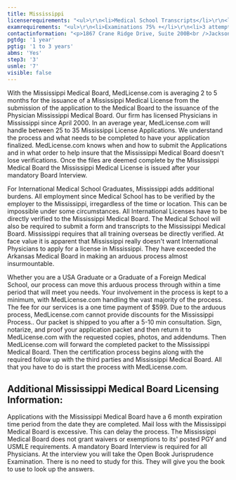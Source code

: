 ```yaml
---
title: Mississippi
licenserequirements: "<ul>\r\n<li>Medical School Transcripts</li>\r\n<li>Medical School Form</li>\r\n<li>Medical School Clinical Forms (if International)</li>\r\n<li>All Medical Licenses</li>\r\n<li>All Internships/Residency/Fellowships</li>\r\n<li>ECFMG CVS Report</li>\r\n<li>Fifth Pathway and ECFMG Exam Chart (if 5th Pathway)</li>\r\n<li>All State and National Exams (USMLE/FLEX/NBOME/NBME)</li>\r\n<li>NPDB-HIPDB Report</li>\r\n<li>AMA/AOA Profile</li>\r\n<li>Malpractice Insurance Verification</li>\r\n<li>All Employment / Privileges since Medical School</li>\r\n<li>2 Physician References</li>\r\n<li>Jurisprudence Exam at the Mississippi Medical Board</li>\r\n<li>Personal Interview at the Mississippi Medical Board</li>\r\n<li>ABMS Certification</li>\r\n<li>FSMB Disciplinary Background Check</li>\r\n<li>Military Service</li>\r\n</ul>"
examrequirements: "<ul>\r\n<li>Examinations 75% +</li>\r\n<li>3 attempt limit on all Steps of USMLE</li>\r\n<li>7 year limit- USMLE</li>\r\n<li>1 year PGY for USA Grads</li>\r\n<li>1-3 year PGY for International Grads</li>\r\n<li>10 year rule - SPEX required</li>\r\n<li>State Exam Accepted if Pre-1975</li>\r\n</ul>"
contactinformation: "<p>1867 Crane Ridge Drive, Suite 200B<br />Jackson, MS 39216<br />Phone: (601) 987-3079<br />Fax: (601) 987-4159</p>\r\n<p><a href=\"http://www.msbml.state.ms.us/SecureRedirect.nsf/RequestProcessed\">www.msbml.state.ms.us</a></p>"
pgtdg: '1 year'
pgtig: '1 to 3 years'
abms: 'Yes'
step3: '3'
usmle: '7'
visible: false
---
```


<p>With the Mississippi Medical Board, MedLicense.com is averaging 2 to 5 months for the issuance of a Mississippi Medical License from the submission of the application to the Medical Board to the issuance of the Physician Mississippi Medical Board. Our firm has licensed Physicians in Mississippi since April 2000. In an average year, MedLicense.com will handle between 25 to 35 Mississippi License Applications. We understand the process and what needs to be completed to have your application finalized. MedLicense.com knows when and how to submit the Applications and in what order to help insure that the Mississippi Medical Board doesn't lose verifications. Once the files are deemed complete by the Mississippi Medical Board the Mississippi Medical License is issued after your mandatory Board Interview.</p>
<p>For International Medical School Graduates, Mississippi adds additional burdens. All employment since Medical School has to be verified by the employer to the Mississippi, irregardless of the time or location. This can be impossible under some circumstances. All International Licenses have to be directly verified to the Mississippi Medical Board. The Medical School will also be required to submit a form and transcripts to the Mississippi Medical Board. Mississippi requires that all training overseas be directly verified. At face value it is apparent that Mississippi really doesn't want International Physicians to apply for a license in Mississippi. They have exceeded the Arkansas Medical Board in making an arduous process almost insurmountable.</p>
<p>Whether you are a USA Graduate or a Graduate of a Foreign Medical School, our process can move this arduous process through within a time period that will meet you needs. Your involvement in the process is kept to a minimum, with MedLicense.com handling the vast majority of the process. The fee for our services is a one time payment of $599. Due to the arduous process, MedLicense.com cannot provide discounts for the Mississippi Process.. Our packet is shipped to you after a 5-10 min consultation. Sign, notarize, and proof your application packet and then return it to MedLicense.com with the requested copies, photos, and addendums. Then MedLicense.com will forward the completed packet to the Mississippi Medical Board. Then the certification process begins along with the required follow up with the third parties and Mississippi Medical Board. All that you have to do is start the process with MedLicense.com.</p>
<h2 id="mcetoc_1ce999vd90">Additional Mississippi Medical Board Licensing Information:</h2>
<p>Applications with the Mississippi Medical Board have a 6 month expiration time period from the date they are completed. Mail loss with the Mississippi Medical Board is excessive. This can delay the process. The Mississippi Medical Board does not grant waivers or exemptions to its' posted PGY and USMLE requirements. A mandatory Board Interview is required for all Physicians. At the interview you will take the Open Book Jurisprudence Examination. There is no need to study for this. They will give you the book to use to look up the answers.</p>